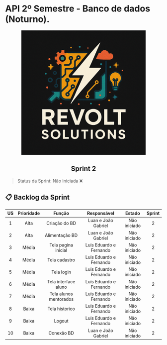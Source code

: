 # API 2º Semestre - Banco de dados (Noturno).

<p align="center">
      <img src="settings/logo.PNG" alt="logo da Revolt Solutions" width="400">
      <h2 align="center"> Sprint 2</h2>
</p>

> Status da Sprint: Não Iniciada ❌
>

## 📋 Backlog da Sprint <a id="backlog"></a>

| US | Prioridade | Função | Responsável | Estado | Sprint |
| :--: | :--: | :--: | :--: | :--: | :--: |
| 1 | Alta | Criação do BD | Luan e João Gabriel | Não iniciado | 2 |
| 2 | Alta | Alimentação BD | Luan e João Gabriel | Não iniciado | 2 |
| 3 | Média | Tela pagina inicial | Luis Eduardo e Fernando | Não iniciado | 2 |
| 4 | Média | Tela cadastro | Luis Eduardo e Fernando | Não iniciado | 2 |
| 5 | Média | Tela login | Luis Eduardo e Fernando | Não iniciado | 2 |
| 6 | Média | Tela interface aluno | Luis Eduardo e Fernando | Não iniciado | 2 |
| 7 | Média | Tela alunos mentorados | Luis Eduardo e Fernando | Não iniciado | 2 |
| 8 | Baixa | Tela historico | Luis Eduardo e Fernando | Não iniciado | 2 |
| 9 | Baixa | Logout | Luis Eduardo e Fernando | Não iniciado | 2 |
| 10 | Baixa | Conexão BD | Luan e João Gabriel | Não iniciado | 2 |

